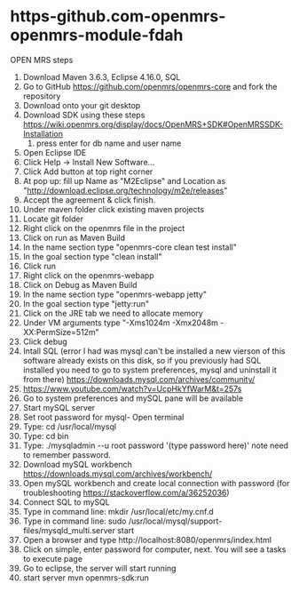 # https-github.com-openmrs-openmrs-module-fdah

OPEN MRS steps

1. Download Maven 3.6.3, Eclipse 4.16.0, SQL
2. Go to GitHub https://github.com/openmrs/openmrs-core and fork the repository 
3. Download onto your git desktop 
4. Download SDK using these steps https://wiki.openmrs.org/display/docs/OpenMRS+SDK#OpenMRSSDK-Installation
    1. press enter for db name and user name
5.  Open Eclipse IDE
6. Click Help -> Install New Software...
7. Click Add button at top right corner
8. At pop up: fill up Name as "M2Eclipse" and Location as "http://download.eclipse.org/technology/m2e/releases" 
9. Accept the agreement & click finish.
10. Under maven folder click existing  maven projects
11. Locate git folder
12. Right click on the openmrs file in the project
13.  Click on run as Maven Build
14.  In the name section type "openmrs-core clean test install"
15.  In the goal section type "clean install"
16. Click run 
17.  Right click on the openmrs-webapp 
18.  Click on Debug as Maven Build 
19.  In the name section type "openmrs-webapp jetty"
20.  In the goal section type "jetty:run"
21. Click on the JRE tab we need to allocate memory 
22. Under VM arguments type "-Xms1024m -Xmx2048m -XX:PermSize=512m”
23. Click debug 
24. Intall SQL (error I had was mysql can't be installed a new vierson of this software already exists on this disk, so if you previously had SQL installed you need to go to system preferences, mysql and uninstall it from there) https://downloads.mysql.com/archives/community/ 
25. https://www.youtube.com/watch?v=UcpHkYfWarM&t=257s
26. Go to system preferences and mySQL pane will be available
27. Start mySQL server
28. Set root password for mysql- Open terminal
29. Type:  cd /usr/local/mysql
30. Type: cd bin
31. Type:  ./mysqladmin --u root password '(type password here)'  note need to remember password.
32. Download mySQL workbench https://downloads.mysql.com/archives/workbench/
33. Open mySQL workbench and create local connection with password (for troubleshooting https://stackoverflow.com/a/36252036)
34. Connect SQL to mySQL 
35. Type in command line: mkdir /usr/local/etc/my.cnf.d
36. Type in command line: sudo /usr/local/mysql/support-files/mysqld_multi.server start
37. Open a browser and type http://localhost:8080/openmrs/index.htm​l
38.  Click on simple, enter password for computer, next. You will see a tasks to execute page
39. Go to eclipse, the server will start running 
40. start server mvn openmrs-sdk:run
